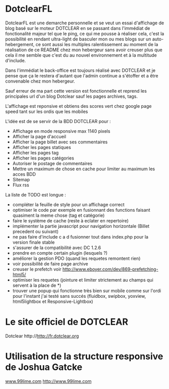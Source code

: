 DotclearFL
==========

DotclearFL est une demarche personnelle et se veut un essai d'affichage de blog basé sur le moteur DOTCLEAR 
en se passant dans l'immédiat de fonctionalité majeur tel que le ping, ce qui me pousse à réaliser 
cela, c'est la possibilité en rendant ultra-light de basculer mon ou mes blogs sur 
un auto-hebergement, ce sont aussi les multiples ralentissement au moment de la réalisation de 
ce README chez mon hebergeur sans avoir creuser plus que cela il me semble que c'est du au nouvel environnement
et à la multitude d'include. 

Dans l'immédiat le back-office est toujours réalisé avec DOTCLEAR et je pense que ça le restera d'autant
que l'admin continue a s'étoffer et a être convenable chez mon hebergeur. 

Sauf erreur de ma part cette version est fonctionnelle et reprend les principales url d'un blog Dotclear sauf
les pages archives, tags.

L'affichage est reponsive et obtiens des scores vert chez google page speed tant sur les ordis que les mobiles

L'idée est de se servir de la BDD DOTCLEAR pour :

* Affichage en mode responsive max 1140 pixels 
* Afficher la page d'accueil
* Afficher la page billet avec ses commentaires
* Afficher les pages statiques
* Afficher les pages tag
* Afficher les pages catégories
* Autoriser le postage de commentaires
* Mettre un maximum de chose en cache pour limiter au maximum les acces BDD
* Sitemap
* Flux rss

La liste de TODO est longue :

* compléter la feuille de style pour un affichage correct
* optimiser le code par exemple en fusionnant des functions faisant quasiment la meme chose (tag et catégorie)
* faire le système de cache (reste à eclater en repertoire)
* implémenter la partie javascript pour navigation horizontale (Billet precedent ou suivant)
* ne pas faire d'include c a d fusionner tout dans index.php pour la version finale stable
* s'assurer de la compatibilité avec DC 1.2.6
* prendre en compte certain plugin (lesquels ?)
* améliorer la gestion PDO (quand les requetes remontent rien)
* voir possibilité de faire page archive
* creuser le prefetch voir http://www.eboyer.com/dev/869-prefetching-html5/
* optimiser les requetes (jointure et limiter strictement au champs qui servent à la place de *)
* trouver une popup qui fonctionne très bien sur mobile comme sur l'ordi pour l'instant j'ai 
testé sans succés (fluidbox, swipbox, yoxview, html5lightbox et Responsive-Lightbox)


Le site officiel de DOTCLEAR
===
Dotclear http://http://fr.dotclear.org

Utilisation de la structure responsive de Joshua Gatcke
===
www.99lime.com http://www.99lime.com
